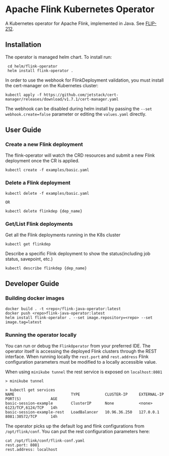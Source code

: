 # Apache Flink Kubernetes Operator

A Kubernetes operator for Apache Flink, implemented in Java. See [FLIP-212](https://cwiki.apache.org/confluence/display/FLINK/FLIP-212%3A+Introduce+Flink+Kubernetes+Operator).

## Installation

The operator is managed helm chart. To install run:
```
 cd helm/flink-operator
 helm install flink-operator .
```

In order to use the webhook for FlinkDeployment validation, you must install the cert-manager on the Kubernetes cluster:
```
kubectl apply -f https://github.com/jetstack/cert-manager/releases/download/v1.7.1/cert-manager.yaml
```

The webhook can be disabled during helm install by passing the `--set webhook.create=false` parameter or editing the `values.yaml` directly.

## User Guide
### Create a new Flink deployment
The flink-operator will watch the CRD resources and submit a new Flink deployment once the CR is applied.
```
kubectl create -f examples/basic.yaml
```

### Delete a Flink deployment
```
kubectl delete -f examples/basic.yaml

OR

kubectl delete flinkdep {dep_name}
```

### Get/List Flink deployments
Get all the Flink deployments running in the K8s cluster
```
kubectl get flinkdep
```
Describe a specific Flink deployment to show the status(including job status, savepoint, etc.)
```
kubectl describe flinkdep {dep_name}
```
## Developer Guide

### Building docker images
```
docker build . -t <repo>/flink-java-operator:latest
docker push <repo>flink-java-operator:latest
helm install flink-operator . --set image.repository=<repo> --set image.tag=latest
```
### Running the operator locally
You can run or debug the `FlinkOperator` from your preferred IDE. The operator itself is accessing the deployed Flink clusters through the REST interface. When running locally the `rest.port` and `rest.address` Flink configuration parameters must be modified to a locally accessible value.

When using `minikube tunnel` the rest service is exposed on `localhost:8081`
```
> minikube tunnel

> kubectl get services
NAME                         TYPE           CLUSTER-IP     EXTERNAL-IP   PORT(S)             AGE
basic-session-example        ClusterIP      None           <none>        6123/TCP,6124/TCP   14h
basic-session-example-rest   LoadBalancer   10.96.36.250   127.0.0.1     8081:30572/TCP      14h
```
The operator picks up the default log and flink configurations from `/opt/flink/conf`. You can put the rest configuration parameters here:
```
cat /opt/flink/conf/flink-conf.yaml
rest.port: 8081
rest.address: localhost
```
